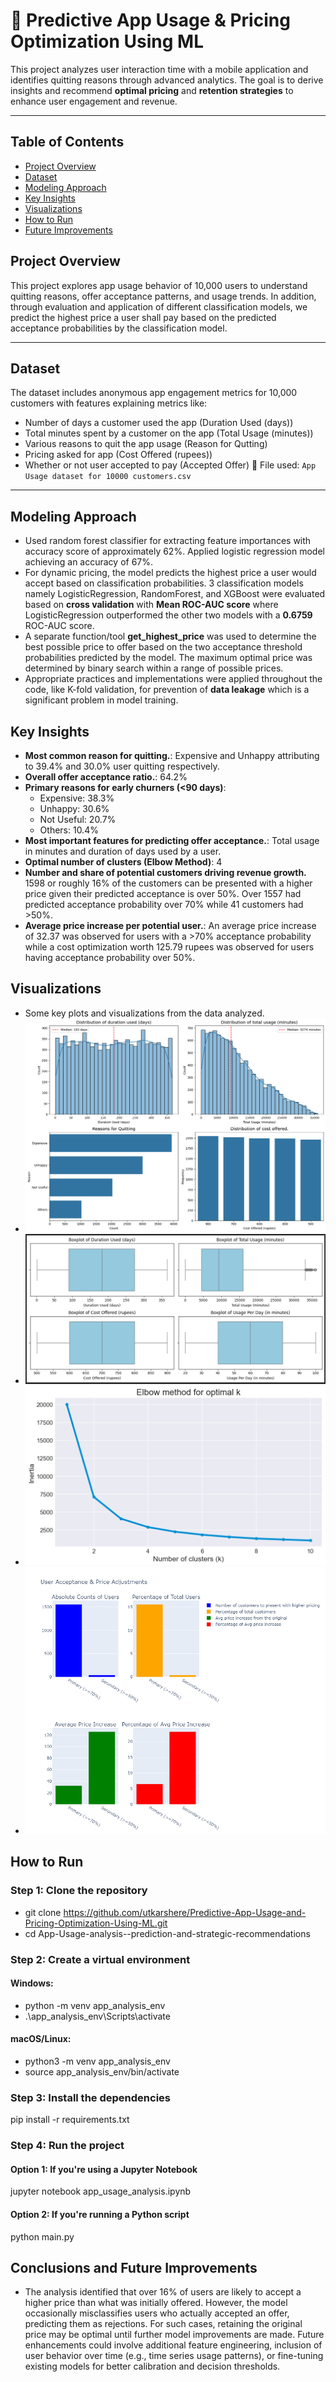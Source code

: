 # 📱 Predictive App Usage & Pricing Optimization Using ML

This project analyzes user interaction time with a mobile application and identifies quitting reasons through advanced analytics. The goal is to derive insights and recommend **optimal pricing** and **retention strategies** to enhance user engagement and revenue.

---
## Table of Contents
- [Project Overview](#project-overview)
- [Dataset](#dataset)
- [Modeling Approach](#modeling-approach)
- [Key Insights](#key-insights)
- [Visualizations](#visualizations)
- [How to Run](#how-to-run)
- [Future Improvements](#future-improvements)


## Project Overview
This project explores app usage behavior of 10,000 users to understand quitting reasons, offer acceptance patterns, and usage trends.
In addition, through evaluation and application of different classification models, we predict the highest price a user shall pay based on the predicted acceptance probabilities by the classification model.

---

## Dataset
The dataset includes anonymous app engagement metrics for 10,000 customers with features explaining metrics like:
- Number of days a customer used the app (Duration Used (days))
- Total minutes spent by a customer on the app (Total Usage (minutes))
- Various reasons to quit the app usage (Reason for Qutting)
- Pricing asked for app (Cost Offered (rupees))
- Whether or not user accepted to pay (Accepted Offer)
📄 File used: `App Usage dataset for 10000 customers.csv`

---

## Modeling Approach
- Used random forest classifier for extracting feature importances with accuracy score of approximately 62%. Applied logistic regression model achieving an accuracy of 67%.
- For dynamic pricing, the model predicts the highest price a user would accept based on classification probabilities. 3 classification models namely LogisticRegression, RandomForest, and XGBoost were evaluated based on **cross validation** with **Mean ROC-AUC score** where LogisticRegression outperformed the other two models with a **0.6759** ROC-AUC score.
- A separate function/tool **get_highest_price** was used to determine the best possible price to offer based on the two acceptance threshold probabilities predicted by the model. The maximum optimal price was determined by binary search within a range of possible prices.
- Appropriate practices and implementations were applied throughout the code, like K-fold validation, for prevention of **data leakage** which is a significant problem in model training.

## Key Insights
- **Most common reason for quitting.**: Expensive and Unhappy attributing to 39.4% and 30.0% user quitting respectively.
- **Overall offer acceptance ratio.**: 64.2%
- **Primary reasons for early churners (<90 days)**:
  - Expensive: 38.3%
  - Unhappy: 30.6%
  - Not Useful: 20.7%
  - Others: 10.4%
- **Most important features for predicting offer acceptance.**: Total usage in minutes and duration of days used by a user.
- **Optimal number of clusters (Elbow Method)**: 4
- **Number and share of potential customers driving revenue growth.** 1598 or roughly 16% of the customers can be presented with a higher price given their predicted acceptance is over 50%. Over 1557 had predicted acceptance probability over 70% while 41 customers had >50%.
- **Average price increase per potential user.**: An average price increase of 32.37 was observed for users with a >70% acceptance probability while a cost optimization worth 125.79 rupees was observed for users having acceptance probability over 50%.

## Visualizations
- Some key plots and visualizations from the data analyzed.
- ![Field Distributions](Images/distributions.png)
- ![Field Boxplots](Images/boxplots.png)
- ![Optimal K clusters](Images/Elbow_analysis_K_means_clustering.png)
- ![Potential Revenue Optimization Visuals](Images/potential_pricing_optimization.png)

## How to Run

### Step 1: Clone the repository

- git clone https://github.com/utkarshere/Predictive-App-Usage-and-Pricing-Optimization-Using-ML.git
- cd App-Usage-analysis--prediction-and-strategic-recommendations

### Step 2: Create a virtual environment

#### Windows:
- python -m venv app_analysis_env
- .\app_analysis_env\Scripts\activate

#### macOS/Linux:
- python3 -m venv app_analysis_env
- source app_analysis_env/bin/activate

### Step 3: Install the dependencies

pip install -r requirements.txt

### Step 4: Run the project

#### Option 1: If you're using a Jupyter Notebook
jupyter notebook app_usage_analysis.ipynb

#### Option 2: If you're running a Python script
python main.py

## Conclusions and Future Improvements
- The analysis identified that over 16% of users are likely to accept a higher price than what was initially offered. However, the model occasionally misclassifies users who actually accepted an offer, predicting them as rejections. For such cases, retaining the original price may be optimal until further model improvements are made. Future enhancements could involve additional feature engineering, inclusion of user behavior over time (e.g., time series usage patterns), or fine-tuning existing models for better calibration and decision thresholds.


